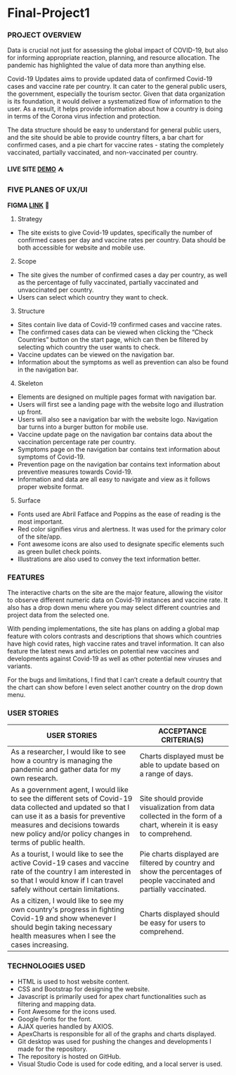 # Final-Project1

### PROJECT OVERVIEW

Data is crucial not just for assessing the global impact of COVID-19, but also for informing appropriate reaction, planning, and resource allocation. The pandemic has highlighted the value of data more than anything else.

Covid-19 Updates aims to provide updated data of confirmed Covid-19 cases and vaccine rate per country. It can cater to the general public users, the government, especially the tourism sector. Given that data organization is its foundation, it would deliver a systematized flow of information to the user. As a result, it helps provide information about how a country is doing in terms of the Corona virus infection and protection. 

The data structure should be easy to understand for general public users, and the site should be able to provide country filters, a bar chart for confirmed cases, and a pie chart for vaccine rates - stating the completely vaccinated, partially vaccinated, and non-vaccinated per country.

**LIVE SITE [DEMO](https://herlyn-mortensen.github.io/Final-Project1/)** :tent:

### FIVE PLANES OF UX/UI

**FIGMA [LINK](https://www.figma.com/file/TDyAQ5QuwsHfsVkufzZtzk/Project-1?node-id=0%3A1)** :circus_tent:

1. Strategy
- The site exists to give Covid-19 updates, specifically the number of confirmed cases per day and vaccine rates per country. Data should be both accessible for website and mobile use.
2. Scope
- The site gives the number of confirmed cases a day per country, as well as the percentage of fully vaccinated, partially vaccinated and unvaccinated per country.
- Users can select which country they want to check.
3. Structure
- Sites contain live data of Covid-19 confirmed cases and vaccine rates.
- The confirmed cases data can be viewed when clicking the “Check Countries” button on the start page, which can then be filtered by selecting which country the user wants to check.
- Vaccine updates can be viewed on the navigation bar.
- Information about the symptoms as well as prevention can also be found in the navigation bar.
4. Skeleton
- Elements are designed on multiple pages format with navigation bar.
- Users will first see a landing page with the website logo and illustration up front.
- Users will also see a navigation bar with the website logo. Navigation bar turns into a burger button for mobile use.
- Vaccine update page on the navigation bar contains data about the vaccination percentage rate per country.
- Symptoms page on the navigation bar contains text information about symptoms of Covid-19.
- Prevention page on the navigation bar contains text information about preventive measures towards Covid-19.
- Information and data are all easy to navigate and view as it follows proper website format. 
5. Surface
- Fonts used are Abril Fatface and Poppins as the ease of reading is the most important.
- Red color signifies virus and alertness. It was used for the primary color of the site/app.
- Font awesome icons are also used to designate specific elements such as green bullet check points.
- Illustrations are also used to convey the text information better.


### FEATURES

The interactive charts on the site are the major feature, allowing the visitor to observe different numeric data on Covid-19 instances and vaccine rate. It also has a drop down menu where you may select different countries and project data from the selected one.

With pending implementations, the site has plans on adding a global map feature with colors contrasts and descriptions that shows which countries have high covid rates, high vaccine rates and travel information. It can also feature the latest news and articles on potential new vaccines and developments against Covid-19 as well as other potential new viruses and variants. 

For the bugs and limitations, I find that I can’t create a default country that the chart can show before I even select another country on the drop down menu.

### USER STORIES


| USER STORIES | ACCEPTANCE CRITERIA(S) |
| ---- | ----- |
| As a researcher, I would like to see how a country is managing the pandemic and gather data for my own research.| Charts displayed must be able to update based on a range of days. |
| As a government agent, I would like to see the different sets of Covid-19 data collected and updated so that I can use it as a basis for preventive measures and decisions towards new policy and/or policy changes in terms of public health.| Site should provide visualization from data collected in the form of a chart, wherein it is easy to comprehend.|
| As a tourist, I would like to see the active Covid-19 cases and vaccine rate of the country I am interested in so that I would know if I can travel safely without certain limitations.| Pie charts displayed are filtered by country and show the percentages of people vaccinated and partially vaccinated.|
|As a citizen, I would like to see my own country's progress in fighting Covid-19 and show whenever I should begin taking necessary health measures when I see the cases increasing.| Charts displayed should be easy for users to comprehend.|

### TECHNOLOGIES USED

- HTML is used to host website content.
- CSS and Bootstrap for designing the website.
- Javascript is primarily used for apex chart functionalities such as filtering and mapping data.
- Font Awesome for the icons used.
- Google Fonts for the font.
- AJAX queries handled by AXIOS.
- ApexCharts is responsible for all of the graphs and charts displayed.
- Git desktop was used for pushing the changes and developments I made for the repository.
- The repository is hosted on GitHub.
- Visual Studio Code is used for code editing, and a local server is used.



